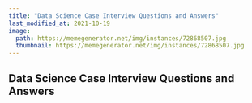 ```yaml
---
title: "Data Science Case Interview Questions and Answers"
last_modified_at: 2021-10-19
image: 
  path: https://memegenerator.net/img/instances/72868507.jpg
  thumbnail: https://memegenerator.net/img/instances/72868507.jpg
---
```


## Data Science Case Interview Questions and Answers
